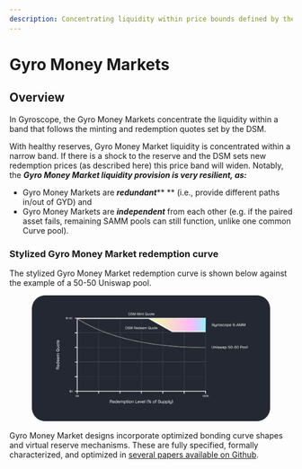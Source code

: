 ```yaml
---
description: Concentrating liquidity within price bounds defined by the DSM
---
```


# Gyro Money Markets

## Overview

In Gyroscope, the Gyro Money Markets concentrate the liquidity within a band that follows the minting and redemption quotes set by the DSM.

With healthy reserves, Gyro Money Market liquidity is concentrated within a narrow band. If there is a shock to the reserve and the DSM sets new redemption prices (as described here) this price band will widen. Notably, the _**Gyro Money Market liquidity provision is very resilient, as:**_

* Gyro Money Markets are _**redundant**_** ** (i.e., provide different paths in/out of GYD) and
* Gyro Money Markets are _**independent**_ from each other (e.g. if the paired asset fails, remaining SAMM pools can still function, unlike one common Curve pool).

### Stylized Gyro Money Market redemption curve

The stylized Gyro Money Market redemption curve is shown below against the example of a 50-50 Uniswap pool.

<figure><img src="../../../.gitbook/assets/Graph 1 v2.png" alt=""><figcaption></figcaption></figure>

Gyro Money Market designs incorporate optimized bonding curve shapes and virtual reserve mechanisms. These are fully specified, formally characterized, and optimized in [several papers available on Github](https://github.com/gyrostable/technical-papers/tree/main/E-CLP).&#x20;
